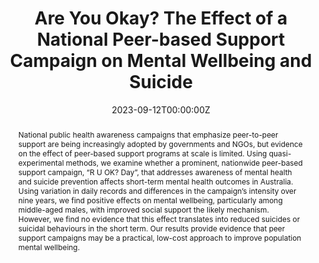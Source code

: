 ---
abstract: "National public health awareness campaigns that emphasize peer-to-peer support are being increasingly adopted by governments and NGOs, but evidence on the effect of peer-based support programs at scale is limited. Using quasi-experimental methods, we examine whether a prominent, nationwide peer-based support campaign, “R U OK? Day”, that addresses awareness of mental health and suicide prevention affects short-term mental health outcomes in Australia. Using variation in daily records and differences in the campaign’s intensity over nine years, we find positive effects on mental wellbeing, particularly among middle-aged males, with improved social support the likely mechanism. However, we find no evidence that this effect translates into reduced suicides or suicidal behaviours in the short term. Our results provide evidence that peer support campaigns may be a practical, low-cost approach to improve population mental wellbeing."
authors:
- Nicole Black
- admin
- David Johnston
- Johannes Kunz
date: "2023-09-12T00:00:00Z"
doi: ""
featured: false
image:
  caption: ""
  focal_point: ""
  preview_only: false
projects: []
publication: 'Working Paper'
publication_short: ""
publication_types:
- "3"
publishDate: "2024-03-25T00:00:00Z"
slides: ""
summary: Investigates the effectiveness of R U Okay? Day on suicide and mental health.
tags:
- Working Paper
title: Are You Okay? The Effect of a National Peer-based Support Campaign on Mental Wellbeing and Suicide
url_code: ""
url_dataset: ""
url_pdf: https://papers.ssrn.com/sol3/Delivery.cfm/SSRN_ID4575096_code2425980.pdf?abstractid=4575096&mirid=1&type=2
url_poster: ""
url_project: ""
url_slides: ""
url_source: ""
url_video: ""
---